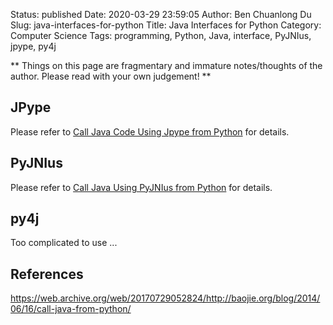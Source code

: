 Status: published
Date: 2020-03-29 23:59:05
Author: Ben Chuanlong Du
Slug: java-interfaces-for-python
Title: Java Interfaces for Python
Category: Computer Science
Tags: programming, Python, Java, interface, PyJNIus, jpype, py4j

**
Things on this page are
fragmentary and immature notes/thoughts of the author.
Please read with your own judgement!
**

## JPype
Please refer to 
[Call Java Code Using Jpype from Python](http://www.legendu.net/misc/blog/call-java-code-using-jpype-from-python/)
for details.

## PyJNIus

Please refer to 
[Call Java Using PyJNIus from Python](http://www.legendu.net/misc/blog/call-java-using-pyjnius-from-python/)
for details.

## py4j 

Too complicated to use ...

## References

https://web.archive.org/web/20170729052824/http://baojie.org/blog/2014/06/16/call-java-from-python/
